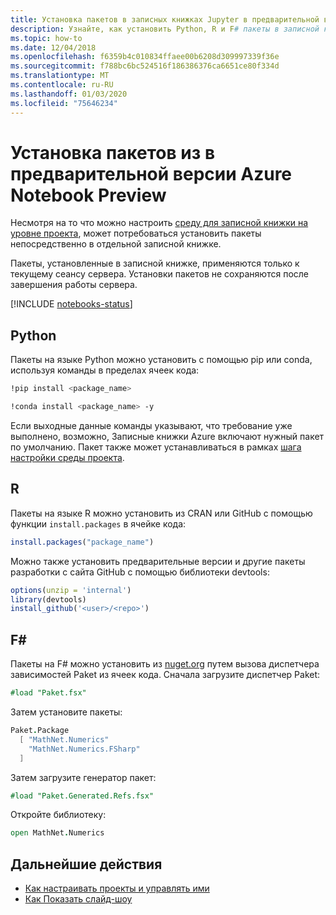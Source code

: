 ```yaml
---
title: Установка пакетов в записных книжках Jupyter в предварительной версии Azure Notebook
description: Узнайте, как установить Python, R и F# пакеты в записной книжке Jupyter, работающей в Azure.
ms.topic: how-to
ms.date: 12/04/2018
ms.openlocfilehash: f6359b4c010834ffaee00b6208d309997339f36e
ms.sourcegitcommit: f788bc6bc524516f186386376ca6651ce80f334d
ms.translationtype: MT
ms.contentlocale: ru-RU
ms.lasthandoff: 01/03/2020
ms.locfileid: "75646234"
---
```

# <a name="install-packages-from-within-azure-notebooks-preview"></a>Установка пакетов из в предварительной версии Azure Notebook Preview

Несмотря на то что можно настроить [среду для записной книжки на уровне проекта](configure-manage-azure-notebooks-projects.md#configure-the-project-environment), может потребоваться установить пакеты непосредственно в отдельной записной книжке.

Пакеты, установленные в записной книжке, применяются только к текущему сеансу сервера. Установки пакетов не сохраняются после завершения работы сервера.

[!INCLUDE [notebooks-status](../../includes/notebooks-status.md)]

## <a name="python"></a>Python

Пакеты на языке Python можно установить с помощью pip или conda, используя команды в пределах ячеек кода:

```bash
!pip install <package_name>

!conda install <package_name> -y
```

Если выходные данные команды указывают, что требование уже выполнено, возможно, Записные книжки Azure включают нужный пакет по умолчанию. Пакет также может устанавливаться в рамках [шага настройки среды проекта](configure-manage-azure-notebooks-projects.md#configure-the-project-environment).

## <a name="r"></a>R

Пакеты на языке R можно установить из CRAN или GitHub с помощью функции `install.packages` в ячейке кода:

```r
install.packages("package_name")
```

Можно также установить предварительные версии и другие пакеты разработки с сайта GitHub с помощью библиотеки devtools:

```r
options(unzip = 'internal')
library(devtools)
install_github('<user>/<repo>')
```

## <a name="f"></a>F#

Пакеты на F# можно установить из [nuget.org](https://www.nuget.org) путем вызова диспетчера зависимостей Paket из ячеек кода. Сначала загрузите диспетчер Paket:

```fsharp
#load "Paket.fsx"
```

Затем установите пакеты:

```fsharp
Paket.Package
  [ "MathNet.Numerics"
    "MathNet.Numerics.FSharp"
  ]
```

Затем загрузите генератор пакет:
```fsharp
#load "Paket.Generated.Refs.fsx"
```

Откройте библиотеку:
```fsharp
open MathNet.Numerics
```

## <a name="next-steps"></a>Дальнейшие действия

- [Как настраивать проекты и управлять ими](configure-manage-azure-notebooks-projects.md)
- [Как Показать слайд-шоу](present-jupyter-notebooks-slideshow.md)
